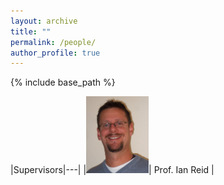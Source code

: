 ```yaml
---
layout: archive
title: ""
permalink: /people/
author_profile: true
---
```


{% include base_path %}

|Supervisors|---|
|<img src="../images/ian_reid.jpg" alt="drawing" width="100px"/>| Prof. Ian Reid |
